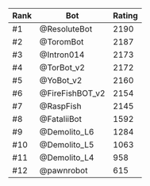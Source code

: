 Rank|Bot|Rating
---|---|---
#1|@ResoluteBot|2190
#2|@ToromBot|2187
#3|@Intron014|2173
#4|@TorBot_v2|2172
#5|@YoBot_v2|2160
#6|@FireFishBOT_v2|2154
#7|@RaspFish|2145
#8|@FataliiBot|1592
#9|@Demolito_L6|1284
#10|@Demolito_L5|1063
#11|@Demolito_L4|958
#12|@pawnrobot|615
